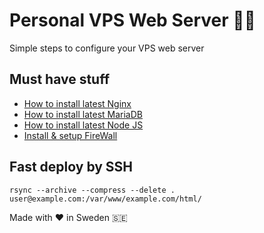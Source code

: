 # Personal VPS Web Server 👨‍💻
Simple steps to configure your VPS web server 

## Must have stuff

* [How to install latest Nginx](https://github.com/markxxv/webserver/blob/main/nginx.md)
* [How to install latest MariaDB](https://github.com/markxxv/webserver/blob/main/mariadb.md)
* [How to install latest Node JS](https://github.com/markxxv/webserver/blob/main/nodejs.md)
* [Install & setup FireWall](https://github.com/markxxv/webserver/blob/main/firewall.md)

## Fast deploy by SSH
```
rsync --archive --compress --delete . user@example.com:/var/www/example.com/html/
```

Made with ♥️ in Sweden 🇸🇪

